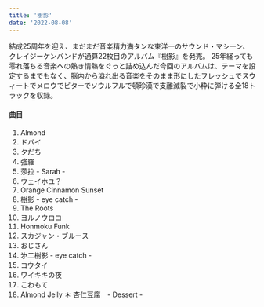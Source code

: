 ```yaml
---
title: '樹影'
date: '2022-08-08'
---
```


結成25周年を迎え、まだまだ音楽精力満タンな東洋一のサウンド・マシーン、クレイジーケンバンドが通算22枚目のアルバム『樹影』を発売。
25年経っても零れ落ちる音楽への熱き情熱をぐっと詰め込んだ今回のアルバムは、テーマを設定するまでもなく、脳内から溢れ出る音楽をそのまま形にしたフレッシュでスウィートでメロウでビターでソウルフルで頓珍漢で支離滅裂で小粋に弾ける全18トラックを収録。

#### 曲目
1.   Almond
1.   ドバイ
1.   夕だち
1.   強羅
1.   莎拉 - Sarah -
1.   ウェイホユ？
1.   Orange Cinnamon Sunset
1.   樹影 - eye catch -
1.  The Roots
1.  ヨルノウロコ
1.  Honmoku Funk
1.  スカジャン・ブルース
1.  おじさん
1.  㐧二樹影 - eye catch -
1. コウタイ
1. ワイキキの夜
1. こわもて
1. Almond Jelly ＊ 杏仁豆腐　- Dessert -